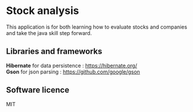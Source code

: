 # Stock analysis

This application is for both learning how to evaluate stocks and companies
and take the java skill step forward.

## Libraries and frameworks
<b>Hibernate</b> for data persistence : https://hibernate.org/ <br/>
<b>Gson</b> for json parsing : https://github.com/google/gson

## Software licence
MIT